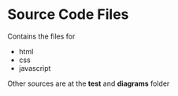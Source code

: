 # Source Code Files

Contains the files for
* html
* css
* javascript

Other sources are at the
**test** and **diagrams** folder